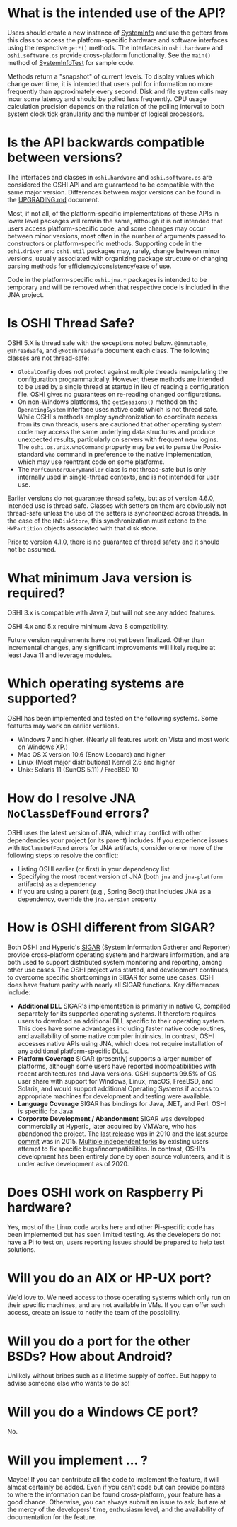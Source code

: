 What is the intended use of the API?
========
Users should create a new instance of [SystemInfo](http://oshi.github.io/oshi/apidocs/oshi/SystemInfo.html) and use the getters from this class to access the platform-specific hardware and software interfaces using the respective `get*()` methods. The interfaces in `oshi.hardware` and `oshi.software.os` provide cross-platform functionality. See the `main()` method of [SystemInfoTest](https://github.com/oshi/oshi/blob/master/oshi-core/src/test/java/oshi/SystemInfoTest.java) for sample code.

Methods return a "snapshot" of current levels. To display values which change over time, it is intended that users poll for information no more frequently than approximately every second. Disk and file system calls may incur some latency and should be polled less frequently.
CPU usage calculation precision depends on the relation of the polling interval to both system clock tick granularity and the number of logical processors.

Is the API backwards compatible between versions?
========
The interfaces and classes in `oshi.hardware` and `oshi.software.os` are considered the OSHI API and are guaranteed to be compatible with the same major version. Differences between major versions can be found in the [UPGRADING.md](UPGRADING.md) document.  

Most, if not all, of the platform-specific implementations of these APIs in lower level packages will remain the same, although it is not intended that users access platform-specific code, and some changes may occur between minor versions, most often in the number of arguments passed to constructors or platform-specific methods. Supporting code in the `oshi.driver` and `oshi.util` packages may,
rarely, change between minor versions, usually associated with organizing package structure or changing parsing methods for
efficiency/consistency/ease of use.

Code in the platform-specific `oshi.jna.*` packages is intended to be temporary and will be removed when that respective code is included in the JNA project.

Is OSHI Thread Safe?
========
OSHI 5.X is thread safe with the exceptions noted below. `@Immutable`, `@ThreadSafe`, and `@NotThreadSafe` document
each class. The following classes are not thread-safe:
 - `GlobalConfig` does not protect against multiple threads manipulating the configuration programmatically.
 However, these methods are intended to be used by a single thread at startup in lieu of reading a configuration file.
 OSHI gives no guarantees on re-reading changed configurations.
 - On non-Windows platforms, the `getSessions()` method on the `OperatingSystem` interface uses native code which is not thread safe. While OSHI's methods employ synchronization to coordinate access from its own threads, users are cautioned that other operating system code may access the same underlying data structures and produce unexpected results, particularly on servers with frequent new logins.
The `oshi.os.unix.whoCommand` property may be set to parse the Posix-standard `who` command in preference to the native implementation,
which may use reentrant code on some platforms.
 - The `PerfCounterQueryHandler` class is not thread-safe but is only internally used in single-thread contexts,
and is not intended for user use.

Earlier versions do not guarantee thread safety, but as of version 4.6.0, intended use is thread safe.
Classes with setters on them are obviously not thread-safe unless the use of the setters is synchronized across threads.
In the case of the `HWDiskStore`, this synchronization must extend to the `HWPartition` objects
associated with that disk store.

Prior to version 4.1.0, there is no guarantee of thread safety and it should not be assumed.

What minimum Java version is required?
========
OSHI 3.x is compatible with Java 7, but will not see any added features.  

OSHI 4.x and 5.x require minimum Java 8 compatibility.  

Future version requirements have not yet been finalized. Other than incremental changes, any significant
improvements will likely require at least Java 11 and leverage modules. 

Which operating systems are supported?
========
OSHI has been implemented and tested on the following systems.  Some features may work on earlier versions.
* Windows 7 and higher.  (Nearly all features work on Vista and most work on Windows XP.)
* Mac OS X version 10.6 (Snow Leopard) and higher
* Linux (Most major distributions) Kernel 2.6 and higher
* Unix: Solaris 11 (SunOS 5.11) / FreeBSD 10

How do I resolve JNA `NoClassDefFound` errors?
========
OSHI uses the latest version of JNA, which may conflict with other dependencies your project (or its parent) includes. If you experience issues with `NoClassDefFound` errors for JNA artifacts, consider one or more of the following steps to resolve the conflict:
 - Listing OSHI earlier (or first) in your dependency list 
 - Specifying the most recent version of JNA (both `jna` and `jna-platform` artifacts) as a dependency
 - If you are using a parent (e.g., Spring Boot) that includes JNA as a dependency, override the `jna.version` property 

How is OSHI different from SIGAR?
========
Both OSHI and Hyperic's [SIGAR](https://github.com/hyperic/sigar) (System Information Gatherer and Reporter)
provide cross-platform operating system and hardware information, and are both used to support distributed
system monitoring and reporting, among other use cases. The OSHI project was started, and development
continues, to overcome specific shortcomings in SIGAR for some use cases.  OSHI does have feature parity
with nearly all SIGAR functions. Key differences include:
 - **Additional DLL** SIGAR's implementation is primarily in native C, compiled separately for its supported
operating systems. It therefore requires users to download an additional DLL specific to their operating
system. This does have some advantages including faster native code routines, and availability of some
native compiler intrinsics. In contrast, OSHI accesses native APIs using JNA, which does not require installation
of any additional platform-specific DLLs.
 - **Platform Coverage** SIGAR (presently) supports a larger number of platforms, although some users have
reported incompatibilities with recent architectures and Java versions. OSHI supports 99.5% of OS user share
with support for Windows, Linux, macOS, FreeBSD, and Solaris, and would support additional Operating Systems
if access to appropriate machines for development and testing were available.
 - **Language Coverage** SIGAR has bindings for Java, .NET, and Perl. OSHI is specific for Java.
 - **Corporate Development / Abandonment** SIGAR was developed commercially at Hyperic, later acquired by VMWare,
who has abandoned the project. The [last release](https://github.com/hyperic/sigar/releases/tag/sigar-1.6.4)
was in 2010 and the [last source commit](https://github.com/hyperic/sigar/commit/7a6aefc7fb315fc92445edcb902a787a6f0ddbd9)
was in 2015. [Multiple independent forks](https://github.com/hyperic/sigar/issues/95) by existing users attempt
to fix specific bugs/incompatibilities.  In contrast, OSHI's development has been entirely done by open source
volunteers, and it is under active development as of 2020.

Does OSHI work on Raspberry Pi hardware?
========
Yes, most of the Linux code works here and other Pi-specific code has been implemented but has seen 
limited testing.  As the developers do not have a Pi to test on, users reporting issues should be 
prepared to help test solutions.

Will you do an AIX or HP-UX port?
========
We'd love to. We need access to those operating systems which only run on their specific machines,
and are not available in VMs. If you can offer such access, create an issue to notify the team of the possibility.

Will you do a port for the other BSDs?  How about Android?
========
Unlikely without bribes such as a lifetime supply of coffee.  But happy to advise someone else who wants to do so!

Will you do a Windows CE port?
========
No.

Will you implement ... ?
========
Maybe!  If you can contribute all the code to implement the feature, it will almost certainly be added.  Even if you can't code but can provide pointers to where the information can be found cross-platform, your feature has a good chance. Otherwise, you can always submit an issue to ask, but are at the mercy of the developers' time, enthusiasm level, and the availability of documentation for the feature.
